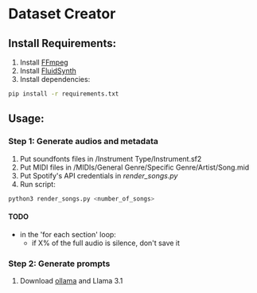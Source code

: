 # Dataset Creator

## Install Requirements:

1. Install [FFmpeg](https://www.ffmpeg.org/)
2. Install [FluidSynth](https://www.fluidsynth.org/)
3. Install dependencies:

```bash
pip install -r requirements.txt
```

## Usage:

### Step 1: Generate audios and metadata

1. Put soundfonts files in /Instrument Type/Instrument.sf2
2. Put MIDI files in /MIDIs/General Genre/Specific Genre/Artist/Song.mid
3. Put Spotify's API credentials in *render_songs.py*
4. Run script:

```bash
python3 render_songs.py <number_of_songs>
```

#### TODO
- in the 'for each section' loop:
    - if X% of the full audio is silence, don't save it

### Step 2: Generate prompts

1. Download [ollama](https://ollama.com/) and Llama 3.1
